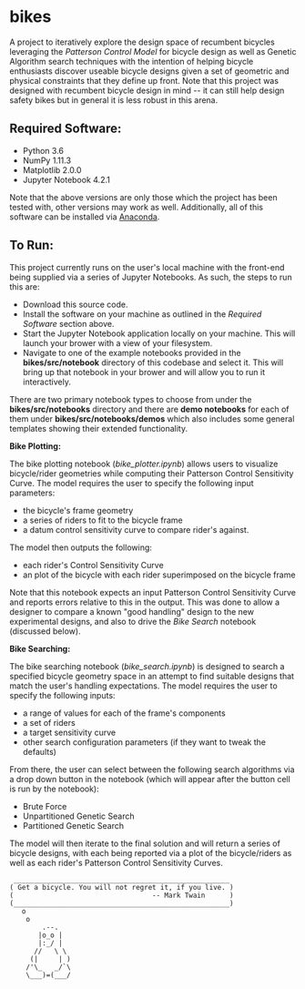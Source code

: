 bikes
=====

A project to iteratively explore the design space of recumbent bicycles
leveraging the *Patterson Control Model* for bicycle design as well as Genetic
Algorithm search techniques with the intention of helping bicycle enthusiasts
discover useable bicycle designs given a set of geometric and physical
constraints that they define up front. Note that this project was designed with
recumbent bicycle design in mind -- it can still help design safety bikes but in
general it is less robust in this arena.

Required Software:
------------------
* Python 3.6
* NumPy 1.11.3
* Matplotlib 2.0.0
* Jupyter Notebook 4.2.1

Note that the above versions are only those which the project has been tested
with, other versions may work as well. Additionally, all of this software can be
installed via [Anaconda](https://www.continuum.io/downloads).

To Run:
-------
This project currently runs on the user's local machine with the front-end being
supplied via a series of Jupyter Notebooks. As such, the steps to run this are:

* Download this source code.
* Install the software on your machine as outlined in the *Required Software*
  section above.
* Start the Jupyter Notebook application locally on your machine. This will
  launch your brower with a view of your filesystem.
* Navigate to one of the example notebooks provided in the
  **bikes/src/notebook** directory of this codebase and select it. This will
  bring up that notebook in your brower and will allow you to run it
  interactively.

There are two primary notebook types to choose from under the
**bikes/src/notebooks** directory and there are **demo notebooks** for each of
them under **bikes/src/notebooks/demos** which also includes some general
templates showing their extended functionality.

__Bike Plotting:__

The bike plotting notebook (*bike_plotter.ipynb*) allows users to visualize
bicycle/rider geometries while computing their Patterson Control Sensitivity
Curve. The model requires the user to specify the following input parameters:
* the bicycle's frame geometry
* a series of riders to fit to the bicycle frame
* a datum control sensitivity curve to compare rider's against.

The model then outputs the following:
* each rider's Control Sensitivity Curve
* an plot of the bicycle with each rider superimposed on the bicycle frame

Note that this notebook expects an input Patterson Control Sensitivity Curve and
reports errors relative to this in the output. This was done to allow a designer
to compare a known "good handling" design to the new experimental designs, and
also to drive the *Bike Search* notebook (discussed below).

__Bike Searching:__

The bike searching notebook (*bike_search.ipynb*) is designed to search a
specified bicycle geometry space in an attempt to find suitable designs that
match the user's handling expectations. The model requires the user to specify
the following inputs:
* a range of values for each of the frame's components
* a set of riders
* a target sensitivity curve
* other search configuration parameters (if they want to tweak the defaults)

From there, the user can select between the following search algorithms via a
drop down button in the notebook (which will appear after the button cell is
run by the notebook):
* Brute Force
* Unpartitioned Genetic Search
* Partitioned Genetic Search

The model will then iterate to the final solution and will return a series of
bicycle designs, with each being reported via a plot of the bicycle/riders as
well as each rider's Patterson Control Sensitivity Curves.

     _____________________________________________________
    ( Get a bicycle. You will not regret it, if you live. )
    (                                  -- Mark Twain      )
    (_____________________________________________________)
       o
        o
            .--.
           |o_o |
           |:_/ |
          //   \ \
         (|     | )
        /'\_   _/`\
        \___)=(___/
